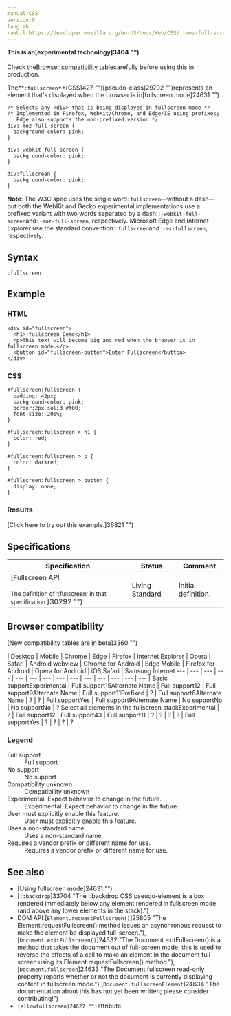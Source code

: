 ```yaml
---
manual:CSS
version:0
lang:zh
rawUrl:https://developer.mozilla.org/en-US/docs/Web/CSS/:-moz-full-screen
---
```






**This is an[experimental technology]3404 "")**<br></br>Check the[Browser compatibility table](%24635#Browser_compatibility "")carefully before using this in production.





The**`:fullscreen`**[CSS]427 "")[pseudo-class]29702 "")represents an element that&#39;s displayed when the browser is in[fullscreen mode]24631 "").


```
/* Selects any <div> that is being displayed in fullscreen mode */
/* Implemented in Firefox, WebKit/Chrome, and Edge/IE using prefixes;
   Edge also supports the non-prefixed version */
div:-moz-full-screen {
  background-color: pink;
}

div:-webkit-full-screen {
  background-color: pink;
}

div:fullscreen {
  background-color: pink;
}
```


**Note**: The W3C spec uses the single word`:fullscreen`—without a dash—but both the WebKit and Gecko experimental implementations use a prefixed variant with two words separated by a dash:`:-webkit-full-screen`and`:-moz-full-screen`, respectively. Microsoft Edge and Internet Explorer use the standard convention:`:fullscreen`and`:-ms-fullscreen`, respectively.



## Syntax<a name="Syntax"></a>

```
:fullscreen
```

## Example<a name="Example"></a>

### HTML<a name="HTML"></a>

```
<div id="fullscreen">
  <h1>:fullscreen Demo</h1>
  <p>This text will become big and red when the browser is in fullscreen mode.</p>
  <button id="fullscreen-button">Enter Fullscreen</button>
</div>
```

### CSS<a name="CSS"></a>

```
#fullscreen:fullscreen {
  padding: 42px;
  background-color: pink;
  border:2px solid #f00;
  font-size: 200%;
}

#fullscreen:fullscreen > h1 {
  color: red;
}

#fullscreen:fullscreen > p {
  color: darkred;
}

#fullscreen:fullscreen > button {
  display: none;
}
```

### Results<a name="Results"></a>


[Click here to try out this example.]36821 "")


## Specifications<a name="Specifications"></a>

Specification | Status | Comment 
 ---  |  ---  |  ---  | 
[Fullscreen API<br></br><small>The definition of &#39;:fullscreen&#39; in that specification.</small>]30292 "") | Living Standard | Initial definition. 


## Browser compatibility<a name="Browser_compatibility"></a>
[New compatibility tables are in beta<i></i>]3360 "")

 | <abbr>Desktop<i></i></abbr> | <abbr>Mobile<i></i></abbr> 
 | <abbr>Chrome<i></i></abbr> | <abbr>Edge<i></i></abbr> | <abbr>Firefox<i></i></abbr> | <abbr>Internet Explorer<i></i></abbr> | <abbr>Opera<i></i></abbr> | <abbr>Safari<i></i></abbr> | <abbr>Android webview<i></i></abbr> | <abbr>Chrome for Android<i></i></abbr> | <abbr>Edge Mobile<i></i></abbr> | <abbr>Firefox for Android<i></i></abbr> | <abbr>Opera for Android<i></i></abbr> | <abbr>iOS Safari<i></i></abbr> | <abbr>Samsung Internet<i></i></abbr> 
 ---  |  ---  |  ---  |  ---  |  ---  |  ---  |  ---  |  ---  |  ---  |  ---  |  ---  |  ---  |  ---  |  ---  | 
Basic support<abbr>Experimental<i></i></abbr> | <abbr>Full support</abbr>15<abbr>Alternate Name<i></i></abbr> | <abbr>Full support</abbr>12 | <abbr>Full support</abbr>9<abbr>Alternate Name<i></i></abbr> | <abbr>Full support</abbr>11<abbr>Prefixed<i></i></abbr> | <abbr>?</abbr> | <abbr>Full support</abbr>6<abbr>Alternate Name<i></i></abbr> | <abbr>?</abbr> | <abbr>?</abbr> | <abbr>Full support</abbr>Yes | <abbr>Full support</abbr>9<abbr>Alternate Name<i></i></abbr> | <abbr>No support</abbr>No | <abbr>No support</abbr>No | <abbr>?</abbr> 
Select all elements in the fullscreen stack<abbr>Experimental<i></i></abbr> | <abbr>?</abbr> | <abbr>Full support</abbr>12 | <abbr>Full support</abbr>43 | <abbr>Full support</abbr>11 | <abbr>?</abbr> | <abbr>?</abbr> | <abbr>?</abbr> | <abbr>?</abbr> | <abbr>Full support</abbr>Yes | <abbr>?</abbr> | <abbr>?</abbr> | <abbr>?</abbr> | <abbr>?</abbr> 


### Legend<a name="Legend"></a>
<dl><dt id=''><abbr>Full support</abbr></dt><dd>Full support</dd><dt id=''><abbr>No support</abbr></dt><dd>No support</dd><dt id=''><abbr>Compatibility unknown</abbr></dt><dd>Compatibility unknown</dd><dt id=''><abbr>Experimental. Expect behavior to change in the future.<i></i></abbr></dt><dd>Experimental. Expect behavior to change in the future.</dd><dt id=''><abbr>User must explicitly enable this feature.<i></i></abbr></dt><dd>User must explicitly enable this feature.</dd><dt id=''><abbr>Uses a non-standard name.<i></i></abbr></dt><dd>Uses a non-standard name.</dd><dt id=''><abbr>Requires a vendor prefix or different name for use.<i></i></abbr></dt><dd>Requires a vendor prefix or different name for use.</dd></dl>


## See also<a name="See_also"></a>

* [Using fullscreen mode]24631 "")
* [`::backdrop`]33704 "The ::backdrop CSS pseudo-element is a box rendered immediately below any element rendered in fullscreen mode (and above any lower elements in the stack).")
* DOM API:[`Element.requestFullscreen()`]25805 "The Element.requestFullscreen() method issues an asynchronous request to make the element be displayed full-screen."),[`Document.exitFullscreen()`]24632 "The Document.exitFullscreen() is a method that takes the document out of full-screen mode; this is used to reverse the effects of a call to make an element in the document full-screen using its Element.requestFullscreen() method."),[`Document.fullscreen`]24633 "The Document.fullscreen read-only property reports whether or not the document is currently displaying content in fullscreen mode."),[`Document.fullscreenElement`]24634 "The documentation about this has not yet been written; please consider contributing!")
* `[allowfullscreen]24627 "")`attribute




